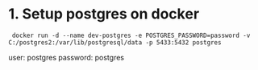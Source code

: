 # 1. Setup postgres on docker
` docker run -d --name dev-postgres -e POSTGRES_PASSWORD=password -v C:/postgres2:/var/lib/postgresql/data -p 5433:5432 postgres`

user: postgres
password: postgres
